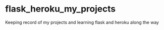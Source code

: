# flask_heroku_my_projects
Keeping record of my projects and learning flask and heroku along the way
